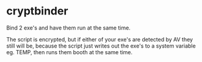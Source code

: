 cryptbinder
===========

Bind 2 exe's and have them run at the same time.

The script is encrypted, but if either of your exe's are detected by AV they still will be, because the script just writes out the exe's to a system variable eg. TEMP, then runs them booth at the same time.

